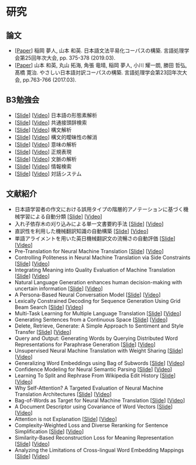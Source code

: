 # 研究

## 論文

- \[[Paper](http://box.jnlp.org/arc/19/19NLP-inaoka.pdf)\] 稲岡 夢人, ⼭本 和英. 日本語文法平易化コーパスの構築. 言語処理学会第25回年次大会, pp. 375-378 (2019.03).
- \[[Paper](http://box.jnlp.org/arc/17/17NLP-yamamoto.pdf)\] ⼭本 和英, 丸⼭ 拓海, ⾓張 ⻯晴, 稲岡 夢⼈, ⼩川 耀⼀朗, 勝⽥ 哲弘, 髙橋 寛治. やさしい⽇本語対訳コーパスの構築. 言語処理学会第23回年次大会, pp.763-766 (2017.03).

## B3勉強会

- \[[Slide](https://speakerdeck.com/okayu9/ri-ben-yu-falsexing-tai-su-jie-xi)\] \[[Video](https://www.youtube.com/watch?v=9b7jA1c-tlo)\] 日本語の形態素解析
- \[[Slide](https://speakerdeck.com/okayu9/gong-tong-jie-tou-ci-jian-suo)\] \[[Video](https://www.youtube.com/watch?v=_HS1zPiXG-c)\] 共通接頭辞検索
- \[[Slide](https://speakerdeck.com/okayu9/gou-wen-jie-xi)\] \[[Video](https://www.youtube.com/watch?v=hZqeWdoK6-w)\] 構文解析
- \[[Slide](https://speakerdeck.com/okayu9/gou-wen-de-ai-mei-xing-falsejie-xiao)\] \[[Video](https://www.youtube.com/watch?v=5Cd0VXi-qbc)\] 構文的曖昧性の解消
- \[[Slide](https://speakerdeck.com/okayu9/yi-wei-falsejie-xi)\] \[[Video](https://www.youtube.com/watch?v=TrTERFqfs0o)\] 意味の解析
- \[[Slide](https://speakerdeck.com/okayu9/zheng-gui-biao-xian)\] \[[Video](https://www.youtube.com/watch?v=PuYKyOkZ1s4)\] 正規表現
- \[[Slide](https://speakerdeck.com/okayu9/wen-mo-falsejie-xi)\] \[[Video](https://www.youtube.com/watch?v=LJq-cR8JYOs)\] 文脈の解析
- \[[Slide](https://speakerdeck.com/okayu9/qing-bao-jian-suo)\] \[[Video](https://www.youtube.com/watch?v=wFa2XwX0R2k)\] 情報検索
- \[[Slide](https://speakerdeck.com/okayu9/dui-hua-sisutemu)\] \[[Video](https://www.youtube.com/watch?v=P3KNfVEQ7r8)\] 対話システム

## 文献紹介

- 日本語学習者の作文における誤用タイプの階層的アノテーションに基づく機械学習による自動分類 \[[Slide](https://speakerdeck.com/okayu9/wen-xian-shao-jie-ri-ben-yu-xue-xi-zhe-falsezuo-wen-niokeru-wu-yong-taipufalsejie-ceng-de-afalsetesiyonniji-dukuji-jie-xue-xi-niyoruzi-dong-fen-lei)\] \[[Video](https://www.youtube.com/watch?v=gVW5LW6jJ40)\]
- 入れ子依存木の刈り込みによる単一文書要約手法 \[[Slide](https://speakerdeck.com/okayu9/wen-xian-shao-jie-ru-rezi-yi-cun-mu-falseyi-riip-miniyorudan-wen-shu-yao-yue-shou-fa)\] \[[Video](https://www.youtube.com/watch?v=qH0HIfNp6vM)\]
- 直訳性を利用した機械翻訳知識の自動構築 \[[Slide](https://speakerdeck.com/okayu9/wen-xian-shao-jie-zhi-yi-xing-woli-yong-sitaji-jie-fan-yi-zhi-shi-falsezi-dong-gou-zhu)\] \[[Video](https://www.youtube.com/watch?v=wltbtdm-bco)\]
- 単語アライメントを用いた英日機械翻訳文の流暢さの自動評価 \[[Slide](https://speakerdeck.com/okayu9/wen-xian-shao-jie-dan-yu-araimentowoyong-itaying-ri-ji-jie-fan-yi-wen-falseliu-chang-safalsezi-dong-ping-jia)\] \[[Video](https://www.youtube.com/watch?v=_Khyozom1tA)\]
- Pre-Translation for Neural Machine Translation \[[Slide](https://speakerdeck.com/okayu9/wen-xian-shao-jie-pre-translation-for-neural-machine-translation)\] \[[Video](https://www.youtube.com/watch?v=CVC9703bCbE)\]
- Controlling Politeness in Neural Machine Translation via Side Constraints \[[Slide](https://speakerdeck.com/okayu9/wen-xian-shao-jie-controlling-politeness-in-neural-machine-translation-via-side-constraints)\] \[[Video](https://www.youtube.com/watch?v=Jx7p_R7Q7Nc)\]
- Integrating Meaning into Quality Evaluation of Machine Translation \[[Slide](https://speakerdeck.com/okayu9/wen-xian-shao-jie-integrating-meaning-into-quality-evaluation-of-machine-translation)\] \[[Video](https://www.youtube.com/watch?v=gFDNwGo8YnI)\]
- Natural Language Generation enhances human decision-making with uncertain information \[[Slide](https://speakerdeck.com/okayu9/wen-xian-shao-jie-natural-language-generation-enhances-human-decision-making-with-uncertain-information)\] \[[Video](https://www.youtube.com/watch?v=nMGRvf2ExYE)\]
- A Persona-Based Neural Conversation Model \[[Slide](https://speakerdeck.com/okayu9/wen-xian-shao-jie-a-persona-based-neural-conversation-model)\] \[[Video](https://www.youtube.com/watch?v=k10SU8VTDrI)\]
- Lexically Constrained Decoding for Sequence Generation Using Grid Beam Search \[[Slide](https://speakerdeck.com/okayu9/wen-xian-shao-jie-lexically-constrained-decoding-for-sequence-generation-using-grid-beam-search)\] \[[Video](https://www.youtube.com/watch?v=41pZun9cATI)\]
- Multi-Task Learning for Multiple Language Translation \[[Slide](https://speakerdeck.com/okayu9/wen-xian-shao-jie-multi-task-learning-for-multiple-language-translation)\] \[[Video](https://www.youtube.com/watch?v=4yxrPgE-Nj0)\]
- Generating Sentences from a Continuous Space \[[Slide](https://speakerdeck.com/okayu9/wen-xian-shao-jie-generating-sentences-from-a-continuous-space)\] \[[Video](https://www.youtube.com/watch?v=sccaKOL3ufQ)\]
- Delete, Retrieve, Generate: A Simple Approach to Sentiment and Style Transfer \[[Slide](https://speakerdeck.com/okayu9/wen-xian-shao-jie-delete-retrieve-generate-a-simple-approach-to-sentiment-and-style-transfer)\] \[[Video](https://www.youtube.com/watch?v=tSJh1U0RAjg)\]
- Query and Output: Generating Words by Querying Distributed Word Representations for Paraphrase Generation \[[Slide](https://speakerdeck.com/okayu9/wen-xian-shao-jie-query-and-output-generating-words-by-querying-distributed-word-representations-for-paraphrase-generation)\] \[[Video](https://www.youtube.com/watch?v=aItje-xWqps)\]
- Unsupervised Neural Machine Translation with Weight Sharing \[[Slide](https://speakerdeck.com/okayu9/wen-xian-shao-jie-unsupervised-neural-machine-translation-with-weight-sharing)\] \[[Video](https://www.youtube.com/watch?v=DBiaMcMMskg)\]
- Generalizing Word Embeddings using Bag of Subwords \[[Slide](https://speakerdeck.com/okayu9/wen-xian-shao-jie-generalizing-word-embeddings-using-bag-of-subwords)\] \[[Video](https://www.youtube.com/watch?v=kdCLEGmwV8U)\]
- Confidence Modeling for Neural Semantic Parsing \[[Slide](https://speakerdeck.com/okayu9/wen-xian-shao-jie-confidence-modeling-for-neural-semantic-parsing)\] \[[Video](https://www.youtube.com/watch?v=4LEA5Jfhiyw)\]
- Learning To Split and Rephrase From Wikipedia Edit History \[[Slide](https://speakerdeck.com/okayu9/wen-xian-shao-jie-learning-to-split-and-rephrase-from-wikipedia-edit-history)\] \[[Video](https://www.youtube.com/watch?v=9XM4pydW6po)\]
- Why Self-Attention? A Targeted Evaluation of Neural Machine Translation Architectures \[[Slide](https://speakerdeck.com/okayu9/wen-xian-shao-jie-why-self-attention-a-targeted-evaluation-of-neural-machine-translation-architectures)\] \[[Video](https://www.youtube.com/watch?v=BysTifsrZb0)\]
- Bag-of-Words as Target for Neural Machine Translation \[[Slide](https://speakerdeck.com/okayu9/wen-xian-shao-jie-bag-of-words-as-target-for-neural-machine-translation)\] \[[Video](https://www.youtube.com/watch?v=8aEAuOx937U)\]
- A Document Descriptor using Covariance of Word Vectors \[[Slide](https://speakerdeck.com/okayu9/wen-xian-shao-jie-a-document-descriptor-using-covariance-of-word-vectors)\] \[[Video](https://www.youtube.com/watch?v=_dp4f9SCF5M)\]
- Attention is not Explanation \[[Slide](https://speakerdeck.com/okayu9/wen-xian-shao-jie-attention-is-not-explanation)\] \[[Video](https://www.youtube.com/watch?v=ji9HgfECZNU)\]
- Complexity-Weighted Loss and Diverse Reranking for Sentence Simplification \[[Slide](https://speakerdeck.com/okayu9/wen-xian-shao-jie-complexity-weighted-loss-and-diverse-reranking-for-sentence-simplification)\] \[[Video](https://www.youtube.com/watch?v=ymOEK3YOeB4)\]
- Similarity-Based Reconstruction Loss for Meaning Representation \[[Slide](https://speakerdeck.com/okayu9/wen-xian-shao-jie-similarity-based-reconstruction-loss-for-meaning-representation)\] \[[Video](https://www.youtube.com/watch?v=uDjOgMZ-XUY)\]
- Analyzing the Limitations of Cross-lingual Word Embedding Mappings \[[Slide](https://speakerdeck.com/okayu9/wen-xian-shao-jie-analyzing-the-limitations-of-cross-lingual-word-embedding-mappings)\] \[[Video](https://www.youtube.com/watch?v=FJx3wbYj_sI)\]

